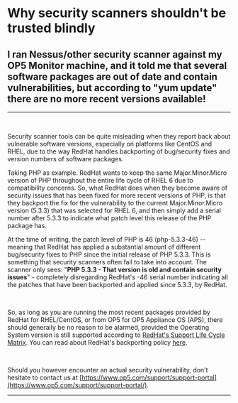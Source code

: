 # Why security scanners shouldn't be trusted blindly

## I ran Nessus/other security scanner against my OP5 Monitor machine, and it told me that several software packages are out of date and contain vulnerabilities, but according to "yum update" there are no more recent versions available!

* * * * *

 

Security scanner tools can be quite misleading when they report back about vulnerable software versions, especially on platforms like CentOS and RHEL, due to the way RedHat handles backporting of bug/security fixes and version numbers of software packages.

Taking PHP as example. RedHat wants to keep the same Major.Minor.Micro version of PHP throughout the entire life cycle of RHEL 6 due to compatibility concerns. So, what RedHat does when they become aware of security issues that has been fixed for more recent versions of PHP, is that they backport the fix for the vulnerability to the current Major.Minor.Micro version (5.3.3) that was selected for RHEL 6, and then simply add a serial number after 5.3.3 to indicate what patch level this release of the PHP package has.

At the time of writing, the patch level of PHP is 46 (php-5.3.3-46) -- meaning that RedHat has applied a substantial amount of different bug/security fixes to PHP since the initial release of PHP 5.3.3. This is something that security scanners often fail to take into account. The scanner only sees: "**PHP 5.3.3 - That version is old and contain security issues**" - completely disregarding RedHat's -46 serial number indicating all the patches that have been backported and applied since 5.3.3, by RedHat.

 

So, as long as you are running the most recent packages provided by RedHat for RHEL/CentOS, or from OP5 for OP5 Appliance OS (APS), there should generally be no reason to be alarmed, provided the Operating System version is still supported according to [RedHat's Support Life Cycle Matrix](https://access.redhat.com/support/policy/updates/errata). You can read about RedHat's backporting policy [here](https://access.redhat.com/security/updates/backporting).

 

Should you however encounter an actual security vulnerability, don't hesitate to contact us at [https://www.op5.com/support/support-portal](https://www.op5.com/support/support-portal/).

* * * * *

 

 

